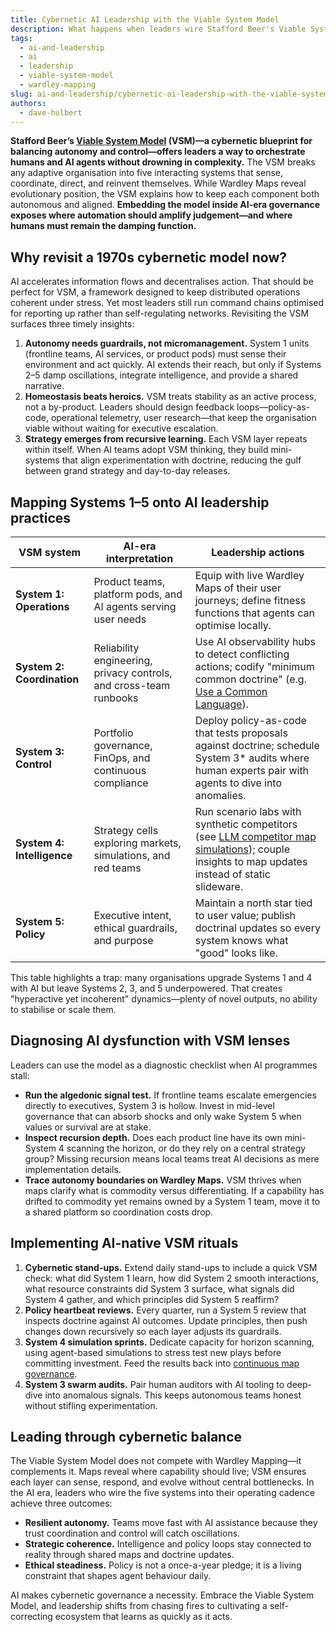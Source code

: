 ```yaml
---
title: Cybernetic AI Leadership with the Viable System Model
description: What happens when leaders wire Stafford Beer's Viable System Model into their AI operating system?
tags:
  - ai-and-leadership
  - ai
  - leadership
  - viable-system-model
  - wardley-mapping
slug: ai-and-leadership/cybernetic-ai-leadership-with-the-viable-system-model
authors:
  - dave-hulbert
---
```


**Stafford Beer’s [Viable System Model](/terms/viable-system-model) (VSM)—a cybernetic blueprint for balancing autonomy and control—offers leaders a way to orchestrate humans and AI agents without drowning in complexity.** The VSM breaks any adaptive organisation into five interacting systems that sense, coordinate, direct, and reinvent themselves. While Wardley Maps reveal evolutionary position, the VSM explains how to keep each component both autonomous and aligned. **Embedding the model inside AI-era governance exposes where automation should amplify judgement—and where humans must remain the damping function.**

<!-- truncate -->

## Why revisit a 1970s cybernetic model now?

AI accelerates information flows and decentralises action. That should be perfect for VSM, a framework designed to keep distributed operations coherent under stress. Yet most leaders still run command chains optimised for reporting up rather than self-regulating networks. Revisiting the VSM surfaces three timely insights:

1. **Autonomy needs guardrails, not micromanagement.** System 1 units (frontline teams, AI services, or product pods) must sense their environment and act quickly. AI extends their reach, but only if Systems 2–5 damp oscillations, integrate intelligence, and provide a shared narrative.
2. **Homeostasis beats heroics.** VSM treats stability as an active process, not a by-product. Leaders should design feedback loops—policy-as-code, operational telemetry, user research—that keep the organisation viable without waiting for executive escalation.
3. **Strategy emerges from recursive learning.** Each VSM layer repeats within itself. When AI teams adopt VSM thinking, they build mini-systems that align experimentation with doctrine, reducing the gulf between grand strategy and day-to-day releases.

## Mapping Systems 1–5 onto AI leadership practices

| VSM system | AI-era interpretation | Leadership actions |
| --- | --- | --- |
| **System 1: Operations** | Product teams, platform pods, and AI agents serving user needs | Equip with live Wardley Maps of their user journeys; define fitness functions that agents can optimise locally. |
| **System 2: Coordination** | Reliability engineering, privacy controls, and cross-team runbooks | Use AI observability hubs to detect conflicting actions; codify "minimum common doctrine" (e.g. [Use a Common Language](/doctrines/use-a-common-language)). |
| **System 3: Control** | Portfolio governance, FinOps, and continuous compliance | Deploy policy-as-code that tests proposals against doctrine; schedule System 3* audits where human experts pair with agents to dive into anomalies. |
| **System 4: Intelligence** | Strategy cells exploring markets, simulations, and red teams | Run scenario labs with synthetic competitors (see [LLM competitor map simulations](/blog/ai-and-leadership/llm-competitor-map-simulations)); couple insights to map updates instead of static slideware. |
| **System 5: Policy** | Executive intent, ethical guardrails, and purpose | Maintain a north star tied to user value; publish doctrinal updates so every system knows what "good" looks like. |

This table highlights a trap: many organisations upgrade Systems 1 and 4 with AI but leave Systems 2, 3, and 5 underpowered. That creates "hyperactive yet incoherent" dynamics—plenty of novel outputs, no ability to stabilise or scale them.

## Diagnosing AI dysfunction with VSM lenses

Leaders can use the model as a diagnostic checklist when AI programmes stall:

- **Run the algedonic signal test.** If frontline teams escalate emergencies directly to executives, System 3 is hollow. Invest in mid-level governance that can absorb shocks and only wake System 5 when values or survival are at stake.
- **Inspect recursion depth.** Does each product line have its own mini-System 4 scanning the horizon, or do they rely on a central strategy group? Missing recursion means local teams treat AI decisions as mere implementation details.
- **Trace autonomy boundaries on Wardley Maps.** VSM thrives when maps clarify what is commodity versus differentiating. If a capability has drifted to commodity yet remains owned by a System 1 team, move it to a shared platform so coordination costs drop.

## Implementing AI-native VSM rituals

1. **Cybernetic stand-ups.** Extend daily stand-ups to include a quick VSM check: what did System 1 learn, how did System 2 smooth interactions, what resource constraints did System 3 surface, what signals did System 4 gather, and which principles did System 5 reaffirm?
2. **Policy heartbeat reviews.** Every quarter, run a System 5 review that inspects doctrine against AI outcomes. Update principles, then push changes down recursively so each layer adjusts its guardrails.
3. **System 4 simulation sprints.** Dedicate capacity for horizon scanning, using agent-based simulations to stress test new plays before committing investment. Feed the results back into [continuous map governance](/blog/ai-and-leadership/continuous-map-governance).
4. **System 3 swarm audits.** Pair human auditors with AI tooling to deep-dive into anomalous signals. This keeps autonomous teams honest without stifling experimentation.

## Leading through cybernetic balance

The Viable System Model does not compete with Wardley Mapping—it complements it. Maps reveal where capability should live; VSM ensures each layer can sense, respond, and evolve without central bottlenecks. In the AI era, leaders who wire the five systems into their operating cadence achieve three outcomes:

- **Resilient autonomy.** Teams move fast with AI assistance because they trust coordination and control will catch oscillations.
- **Strategic coherence.** Intelligence and policy loops stay connected to reality through shared maps and doctrine updates.
- **Ethical steadiness.** Policy is not a once-a-year pledge; it is a living constraint that shapes agent behaviour daily.

AI makes cybernetic governance a necessity. Embrace the Viable System Model, and leadership shifts from chasing fires to cultivating a self-correcting ecosystem that learns as quickly as it acts.
